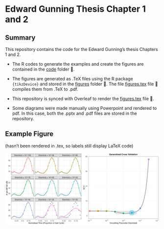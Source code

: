 Edward Gunning Thesis Chapter 1 and 2
================

## Summary

This repository contains the code for the Edward Gunning’s thesis
Chapters 1 and 2.

- The $\textsf{R}$ codes to generate the examples and create the figures
  are contained in the [code](code) folder :open_file_folder:.

- The figures are generated as .TeX files using the R package
  `{tikzDevice}` and stored in the [figures](figures) folder
  :open_file_folder:. The file [figures.tex](figures/figures.tex) file
  :page_facing_up: compiles them from .TeX to .pdf.

- This repository is synced with Overleaf to render the
  [figures.tex](figures/figures.tex) file :page_facing_up:.

- Some diagrams were made manually using Powerpoint and rendered to pdf.
  In this case, both the .pptx and .pdf files are stored in the
  repository.

## Example Figure

(hasn’t been rendered in .tex, so labels still display LaTeX code)

![](figures/gcv.png)
